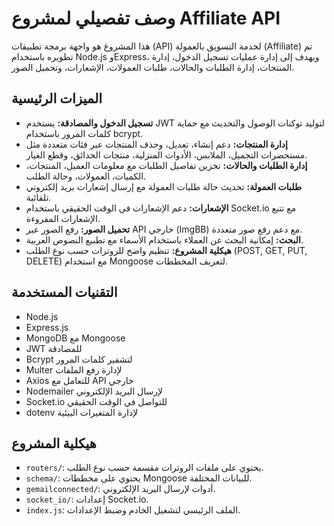 


          
# وصف تفصيلي لمشروع Affiliate API

هذا المشروع هو واجهة برمجة تطبيقات (API) لخدمة التسويق بالعمولة (Affiliate) تم تطويره باستخدام Node.js وExpress، ويهدف إلى إدارة عمليات تسجيل الدخول، إدارة المنتجات، إدارة الطلبات والحالات، طلبات العمولات، الإشعارات، وتحميل الصور.

## الميزات الرئيسية

- **تسجيل الدخول والمصادقة:** يستخدم JWT لتوليد توكنات الوصول والتحديث مع حماية كلمات المرور باستخدام bcrypt.
- **إدارة المنتجات:** دعم إنشاء، تعديل، وحذف المنتجات عبر فئات متعددة مثل مستحضرات التجميل، الملابس، الأدوات المنزلية، منتجات الحدائق، وقطع الغيار.
- **إدارة الطلبات والحالات:** تخزين تفاصيل الطلبات مع معلومات العميل، المنتجات، الكميات، العمولات، وحالة الطلب.
- **طلبات العمولة:** تحديث حالة طلبات العمولة مع إرسال إشعارات بريد إلكتروني تلقائية.
- **الإشعارات:** دعم الإشعارات في الوقت الحقيقي باستخدام Socket.io مع تتبع الإشعارات المقروءة.
- **تحميل الصور:** رفع الصور عبر API خارجي (ImgBB) مع دعم رفع صور متعددة.
- **البحث:** إمكانية البحث عن العملاء باستخدام الأسماء مع تطبيع النصوص العربية.
- **هيكلية المشروع:** تنظيم واضح للروترات حسب نوع الطلب (POST, GET, PUT, DELETE) مع استخدام Mongoose لتعريف المخططات.

## التقنيات المستخدمة

- Node.js
- Express.js
- MongoDB مع Mongoose
- JWT للمصادقة
- Bcrypt لتشفير كلمات المرور
- Multer لإدارة رفع الملفات
- Axios للتعامل مع API خارجي
- Nodemailer لإرسال البريد الإلكتروني
- Socket.io للتواصل في الوقت الحقيقي
- dotenv لإدارة المتغيرات البيئية

## هيكلية المشروع

- `routers/`: يحتوي على ملفات الروترات مقسمة حسب نوع الطلب.
- `schema/`: يحتوي على مخططات Mongoose للبيانات المختلفة.
- `gemailconnected/`: أدوات لإرسال البريد الإلكتروني.
- `socket_io/`: إعدادات Socket.io.
- `index.js`: الملف الرئيسي لتشغيل الخادم وضبط الإعدادات.
        
